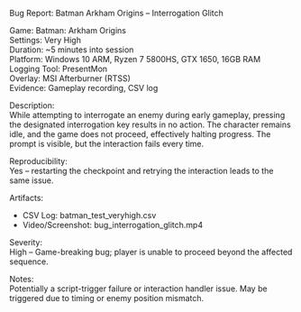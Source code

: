 Bug Report: Batman Arkham Origins – Interrogation Glitch

Game: Batman: Arkham Origins  
Settings: Very High  
Duration: ~5 minutes into session  
Platform: Windows 10 ARM, Ryzen 7 5800HS, GTX 1650, 16GB RAM  
Logging Tool: PresentMon  
Overlay: MSI Afterburner (RTSS)  
Evidence: Gameplay recording, CSV log

Description:  
While attempting to interrogate an enemy during early gameplay, pressing the designated interrogation key results in no action. The character remains idle, and the game does not proceed, effectively halting progress. The prompt is visible, but the interaction fails every time.

Reproducibility:  
Yes – restarting the checkpoint and retrying the interaction leads to the same issue.

Artifacts:  
- CSV Log: batman_test_veryhigh.csv  
- Video/Screenshot: bug_interrogation_glitch.mp4

Severity:  
High – Game-breaking bug; player is unable to proceed beyond the affected sequence.

Notes:  
Potentially a script-trigger failure or interaction handler issue. May be triggered due to timing or enemy position mismatch.

